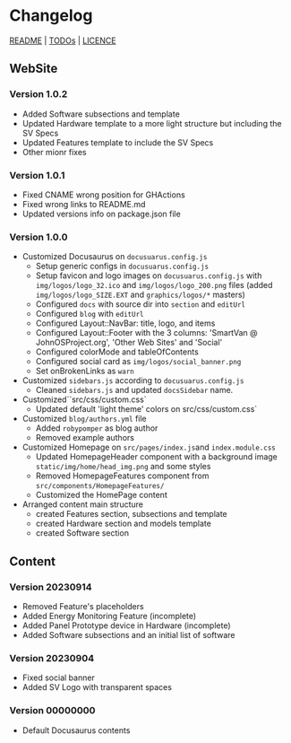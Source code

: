 # Changelog

[README](README.md) | [TODOs](TODOs.md) | [LICENCE](LICENCE.md)


## WebSite

### Version 1.0.2

* Added Software subsections and template
* Updated Hardware template to a more light structure but including the SV Specs
* Updated Features template to include the SV Specs
* Other mionr fixes

### Version 1.0.1

* Fixed CNAME wrong position for GHActions
* Fixed wrong links to README.md
* Updated versions info on package.json file

### Version 1.0.0

* Customized Docusaurus on `docusuarus.config.js`
    * Setup generic configs in `docusuarus.config.js`
    * Setup favicon and logo images on `docusuarus.config.js` with `img/logos/logo_32.ico` and  `img/logos/logo_200.png` files (added `img/logos/logo_SIZE.EXT` and `graphics/logos/*` masters)
    * Configured `docs` with source dir into `section` and `editUrl`
    * Configured `blog` with `editUrl`
    * Configured Layout::NavBar: title, logo, and items
    * Configured Layout::Footer with the 3 columns: 'SmartVan @ JohnOSProject.org', 'Other Web Sites' and 'Social'
    * Configured colorMode and tableOfContents
    * Configured social card as `img/logos/social_banner.png`
    * Set onBrokenLinks as `warn`
* Customized `sidebars.js` according to `docusuarus.config.js`
    * Cleaned `sidebars.js` and updated `docsSidebar` name.
* Customized``src/css/custom.css`
    * Updated default 'light theme' colors on src/css/custom.css`
* Customized `blog/authors.yml` file
    * Added `robypomper` as blog author
    * Removed example authors
* Customized Homepage on `src/pages/index.js`and `index.module.css`
    * Updated HomepageHeader component with a background image `static/img/home/head_img.png` and some styles
    * Removed HomepageFeatures component from `src/components/HomepageFeatures/`
    * Customized the HomePage content
* Arranged content main structure
    * created Features section, subsections and template 
    * created Hardware section and models template 
    * created Software section 


## Content

### Version 20230914

* Removed Feature's placeholders
* Added Energy Monitoring Feature (incomplete)
* Added Panel Prototype device in Hardware (incomplete)
* Added Software subsections and an initial list of software

### Version 20230904

* Fixed social banner
* Added SV Logo with transparent spaces

### Version 00000000

* Default Docusaurus contents
